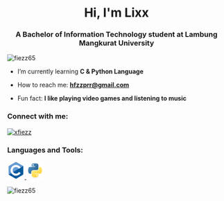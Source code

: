 <h1 align="center">Hi, I'm Lixx</h1>
<h3 align="center">A Bachelor of Information Technology student at Lambung Mangkurat University</h3>

<p align="left"> <img src="https://komarev.com/ghpvc/?username=fiezz65&label=Profile%20views&color=0e75b6&style=flat" alt="fiezz65" /> </p>

- I’m currently learning **C & Python Language**

- How to reach me: **hfzzprr@gmail.com**

- Fun fact: **I like playing video games and listening to music**

<h3 align="left">Connect with me:</h3>
<p align="left">
<a href="https://instagram.com/xfiezz" target="blank"><img align="center" src="https://raw.githubusercontent.com/rahuldkjain/github-profile-readme-generator/master/src/images/icons/Social/instagram.svg" alt="xfiezz" height="30" width="40" /></a>
</p>

<h3 align="left">Languages and Tools:</h3>
<p align="left"> <a href="https://www.cprogramming.com/" target="_blank" rel="noreferrer"> <img src="https://raw.githubusercontent.com/devicons/devicon/master/icons/c/c-original.svg" alt="c" width="40" height="40"/> </a> <a href="https://www.python.org" target="_blank" rel="noreferrer"> <img src="https://raw.githubusercontent.com/devicons/devicon/master/icons/python/python-original.svg" alt="python" width="40" height="40"/> </a> </p>

<p><img align="center" src="https://github-readme-stats.vercel.app/api/top-langs?username=fiezz65&show_icons=true&locale=en&layout=compact" alt="fiezz65" /></p>
